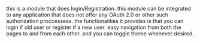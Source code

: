 this is a module that does login/Registration. this module can be integrated to any application that does not offer any OAuth 2.0 or other such authorization proccessess. the functionalities it provides is that you can login if old user or register if a new user. easy navigation from both the pages
to and from each other. and you can toggle theme whenever desired. 

